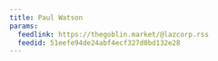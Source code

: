 ```yaml
---
title: Paul Watson
params:
  feedlink: https://thegoblin.market/@lazcorp.rss
  feedid: 51eefe94de24abf4ecf327d0bd132e28
---
```

